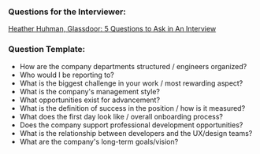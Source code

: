 ### Questions for the Interviewer:

[Heather Huhman, Glassdoor: 5 Questions to Ask in An Interview](http://www.glassdoor.com/blog/5-questions-job-interview/?utm_medium=email&utm_source=newsletter&utm_campaign=September2015_US&utm_content=INTERVIEW_TIPS)

### Question Template:

- How are the company departments structured / engineers organized?
- Who would I be reporting to?
- What is the biggest challenge in your work / most rewarding aspect?
- What is the company's management style?
- What opportunities exist for advancement?
- What is the definition of success in the position / how is it measured?
- What does the first day look like / overall onboarding process?
- Does the company support professional development opportunities?
- What is the relationship between developers and the UX/design teams?
- What are the company's long-term goals/vision?

